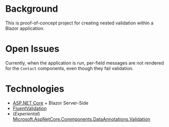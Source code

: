 # Background

This is proof-of-concept project for creating nested validation within a Blazor application.

# Open Issues

Currently, when the application is run, per-field messages are not rendered for the `Contact` components, even though they fail validation.

# Technologies

* [ASP.NET Core](https://dotnet.microsoft.com/en-us/download) + Blazor Server-Side
* [FluentValidation](https://docs.fluentvalidation.net/en/latest/)
* (_Experiental_) [Microsoft.AspNetCore.Commponents.DataAnnotations.Validation](https://www.nuget.org/packages/Microsoft.AspNetCore.Components.DataAnnotations.Validation#readme-body-tab)